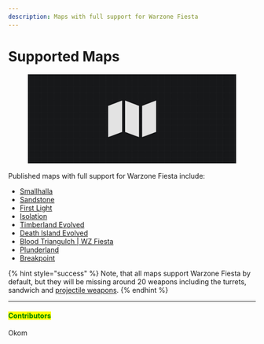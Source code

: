 ```yaml
---
description: Maps with full support for Warzone Fiesta
---
```


# Supported Maps

<figure><img src="../../../../../.gitbook/assets/cover-map-support.jpg" alt="Cover image"><figcaption></figcaption></figure>

Published maps with full support for Warzone Fiesta include:

* [Smallhalla](https://www.halowaypoint.com/halo-infinite/ugc/maps/46a9df21-1b5e-447e-82be-b12c119781ac)
* [Sandstone](https://www.halowaypoint.com/halo-infinite/ugc/maps/e9eb4e76-27f5-4a2a-ad88-0b21b012d2d6)
* [First Light](https://www.halowaypoint.com/halo-infinite/ugc/maps/bbc5be42-d7c9-49c1-9c6b-bf014424ae11)
* [Isolation](https://www.halowaypoint.com/halo-infinite/ugc/maps/a4fd132c-26a6-4f51-83d9-54471ff60a98)
* [Timberland Evolved](https://www.halowaypoint.com/halo-infinite/ugc/maps/3f788be8-f692-408d-a91e-33b684335162)
* [Death Island Evolved](https://www.halowaypoint.com/halo-infinite/ugc/maps/f6964687-52ea-4269-b34e-445c2446b3e2)
* [Blood Triangulch | WZ Fiesta](https://www.halowaypoint.com/halo-infinite/ugc/maps/c090a9ae-5c2d-45f5-b4a3-74c124aa816c)
* [Plunderland](https://www.halowaypoint.com/halo-infinite/ugc/maps/e084c228-acbf-4c12-a5c9-173cd75d025a)
* [Breakpoint](https://www.halowaypoint.com/halo-infinite/ugc/maps/9c5c468c-b108-476b-b71a-c7c6a589e53f)



{% hint style="success" %}
Note, that all maps support Warzone Fiesta by default, but they will be missing around 20 weapons including the turrets, sandwich and [projectile weapons](https://okom.one/blog/warzone-fiesta-released#projectile-weapons).
{% endhint %}



***

#### <mark style="color:green;">Contributors</mark>

Okom
